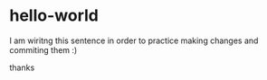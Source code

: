 # hello-world

I am wiritng this sentence in order to practice making changes and commiting them :)

thanks

